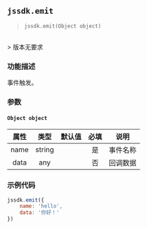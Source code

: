 
## `jssdk.emit`

> `jssdk.emit(Object object)`
<br/>
> 版本无要求

### 功能描述

事件触发。

### 参数

#### `Object object`

| 属性 | 类型 | 默认值 | 必填 | 说明 |
| :--: | :--: | :--: | :--: | :--: |
| name | string |  | 是 | 事件名称 |
| data | any |  | 否 | 回调数据 |

### 示例代码

```js
jssdk.emit({
    name: 'hello',
    data: '你好！'
})
```